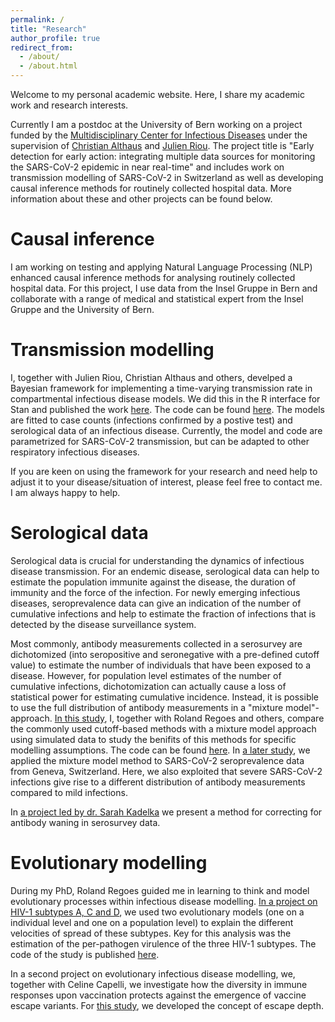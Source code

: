 ```yaml
---
permalink: /
title: "Research"
author_profile: true
redirect_from: 
  - /about/
  - /about.html
---
```


Welcome to my personal academic website. Here, I share my academic work and research interests. 

Currently I am a postdoc at the University of Bern working on a project funded by the [Multidisciplinary Center for Infectious Diseases](https://www.mcid.unibe.ch/) under the supervision of [Christian Althaus](https://calthaus.github.io/) and [Julien Riou](https://www.unisante.ch/fr/formation-recherche/annuaire-chercheurs/chercheur/riou-julien). The project title is "Early detection for early action: integrating multiple data
sources for monitoring the SARS-CoV-2 epidemic in near
real-time" and includes work on transmission modelling of SARS-CoV-2 in Switzerland as well as developing causal inference methods for routinely collected hospital data. More information about these and other projects can be found below.  

Causal inference
======

I am working on testing and applying Natural Language Processing (NLP) enhanced causal inference methods for analysing routinely collected hospital data. For this project, I use data from the Insel Gruppe in Bern and collaborate with a range of medical and statistical expert from the Insel Gruppe and the University of Bern. 

Transmission modelling
======

I, together with Julien Riou, Christian Althaus and others, develped a Bayesian framework for implementing a time-varying transmission rate in compartmental infectious disease models. We did this in the R interface for Stan and published the work [here](https://judithbouman.ch/publication/2024_bayesian). The code can be found [here](https://github.com/judithBouman2412/HETTMO). The models are fitted to case counts (infections confirmed by a postive test) and serological data of an infectious disease. Currently, the model and code are parametrized for SARS-CoV-2 transmission, but can be adapted to other respiratory infectious diseases. 

If you are keen on using the framework for your research and need help to adjust it to your disease/situation of interest, please feel free to contact me. I am always happy to help. 

Serological data
======

Serological data is crucial for understanding the dynamics of infectious disease transmission. For an endemic disease, serological data can help to estimate the population immunite against the disease, the duration of immunity and the force of the infection. For newly emerging infectious diseases, seroprevalence data can give an indication of the number of cumulative infections and help to estimate the fraction of infections that is detected by the disease surveillance system. 

Most commonly, antibody measurements collected in a serosurvey are dichotomized (into seropositive and seronegative with a pre-defined cutoff value) to estimate the number of individuals that have been exposed to a disease. However, for population level estimates of the number of cumulative infections, dichotomization can actually cause a loss of statistical power for estimating cumulative incidence. Instead, it is possible to use the full distribution of antibody measurements in a "mixture model"-approach. [In this study](https://judithbouman.ch/publication/2021_cum_inc), I, together with Roland Regoes and others, compare the commonly used cutoff-based methods with a mixture model approach using simulated data to study the benifits of this methods for specific modelling assumptions. The code can be found [here](https://github.com/JudithBouman2412/PIST). In [a later study](https://judithbouman.ch/publication/2022_applying), we applied the mixture model method to SARS-CoV-2 seroprevalence data from Geneva, Switzerland. Here, we also exploited that severe SARS-CoV-2 infections give rise to a different distribution of antibody measurements compared to mild infections. 

In [a project led by dr. Sarah Kadelka](https://judithbouman.ch/publication/2023_correcting) we present a method for correcting for antibody waning in serosurvey data.   


Evolutionary modelling
======

During my PhD, Roland Regoes guided me in learning to think and model evolutionary processes within infectious disease modelling. [In a project on HIV-1 subtypes A, C and D](https://judithbouman.ch/publication/2023_virulence), we used two evolutionary models (one on a individual level and one on a population level) to explain the different velocities of spread of these subtypes. Key for this analysis was the estimation of the per-pathogen virulence of the three HIV-1 subtypes. The code of the study is published [here](https://github.com/JudithBouman2412/PerPathogenVirulence_HIVsubtypes). 

In a second project on evolutionary infectious disease modelling, we, together with Celine Capelli, we investigate how the diversity in immune responses upon vaccination protects against the emergence of vaccine escape variants. For [this study](https://judithbouman.ch/publication/2021_vaccine), we developed the concept of escape depth. 

